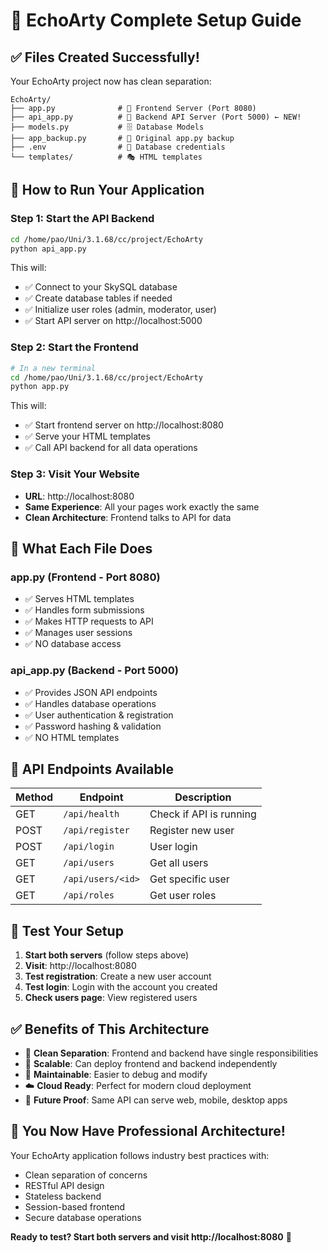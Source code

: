 # 🎯 EchoArty Complete Setup Guide

## ✅ **Files Created Successfully!**

Your EchoArty project now has clean separation:

```
EchoArty/
├── app.py              # 🎨 Frontend Server (Port 8080)
├── api_app.py          # 🔧 Backend API Server (Port 5000) ← NEW!
├── models.py           # 🗄️ Database Models
├── app_backup.py       # 📜 Original app.py backup
├── .env                # 🔐 Database credentials
└── templates/          # 🎭 HTML templates
```

## 🚀 **How to Run Your Application**

### **Step 1: Start the API Backend** 
```bash
cd /home/pao/Uni/3.1.68/cc/project/EchoArty
python api_app.py
```
This will:
- ✅ Connect to your SkySQL database
- ✅ Create database tables if needed  
- ✅ Initialize user roles (admin, moderator, user)
- ✅ Start API server on http://localhost:5000

### **Step 2: Start the Frontend**
```bash
# In a new terminal
cd /home/pao/Uni/3.1.68/cc/project/EchoArty
python app.py
```
This will:
- ✅ Start frontend server on http://localhost:8080
- ✅ Serve your HTML templates
- ✅ Call API backend for all data operations

### **Step 3: Visit Your Website**
- **URL**: http://localhost:8080
- **Same Experience**: All your pages work exactly the same
- **Clean Architecture**: Frontend talks to API for data

## 🎯 **What Each File Does**

### **app.py (Frontend - Port 8080)**
- ✅ Serves HTML templates
- ✅ Handles form submissions  
- ✅ Makes HTTP requests to API
- ✅ Manages user sessions
- ✅ NO database access

### **api_app.py (Backend - Port 5000)**  
- ✅ Provides JSON API endpoints
- ✅ Handles database operations
- ✅ User authentication & registration
- ✅ Password hashing & validation
- ✅ NO HTML templates

## 🔗 **API Endpoints Available**

| Method | Endpoint | Description |
|--------|----------|-------------|
| GET | `/api/health` | Check if API is running |
| POST | `/api/register` | Register new user |
| POST | `/api/login` | User login |
| GET | `/api/users` | Get all users |
| GET | `/api/users/<id>` | Get specific user |
| GET | `/api/roles` | Get user roles |

## 🧪 **Test Your Setup**

1. **Start both servers** (follow steps above)
2. **Visit**: http://localhost:8080
3. **Test registration**: Create a new user account
4. **Test login**: Login with the account you created
5. **Check users page**: View registered users

## ✅ **Benefits of This Architecture**

- 🎯 **Clean Separation**: Frontend and backend have single responsibilities
- 🚀 **Scalable**: Can deploy frontend and backend independently  
- 🔧 **Maintainable**: Easier to debug and modify
- ☁️ **Cloud Ready**: Perfect for modern cloud deployment
- 📱 **Future Proof**: Same API can serve web, mobile, desktop apps

## 🎉 **You Now Have Professional Architecture!**

Your EchoArty application follows industry best practices with:
- Clean separation of concerns
- RESTful API design
- Stateless backend
- Session-based frontend
- Secure database operations

**Ready to test? Start both servers and visit http://localhost:8080** 🚀